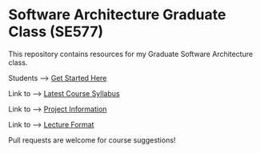 # Software Architecture Graduate Class (SE577)

This repository contains resources for my Graduate Software Architecture
class.

Students --> [Get Started Here](SE577-StartHere.md)

Link to --> [Latest Course Syllabus](SE577-CourseDescription.md)

Link to --> [Project Information](SE577-Project.md)

Link to --> [Lecture Format](SE577-LectureFormat.md)


Pull requests are welcome for course suggestions!

